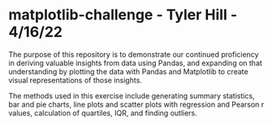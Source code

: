 # matplotlib-challenge - Tyler Hill - 4/16/22

The purpose of this repository is to demonstrate our continued proficiency in deriving valuable insights from data using Pandas, 
and expanding on that understanding by plotting the data with Pandas and Matplotlib to create visual representations of those insights.

The methods used in this exercise include generating summary statistics, bar and pie charts, line plots and scatter plots with 
regression and Pearson r values, calculation of quartiles, IQR, and finding outliers.
